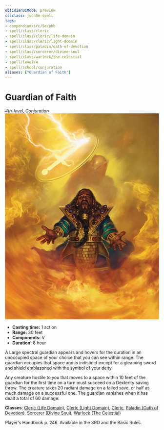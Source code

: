 ```yaml
---
obsidianUIMode: preview
cssclass: json5e-spell
tags:
- compendium/src/5e/phb
- spell/class/cleric
- spell/class/cleric/life-domain
- spell/class/cleric/light-domain
- spell/class/paladin/oath-of-devotion
- spell/class/sorcerer/divine-soul
- spell/class/warlock/the-celestial
- spell/level/4
- spell/school/conjuration
aliases: ["Guardian of Faith"]
---
```

# Guardian of Faith
*4th-level, Conjuration*  
![](../../assets/img/guardian-of-faith.jpg)  

- **Casting time:** 1 action
- **Range:** 30 feet
- **Components:** V
- **Duration:** 8 hour

A Large spectral guardian appears and hovers for the duration in an unoccupied space of your choice that you can see within range. The guardian occupies that space and is indistinct except for a gleaming sword and shield emblazoned with the symbol of your deity.

Any creature hostile to you that moves to a space within 10 feet of the guardian for the first time on a turn must succeed on a Dexterity saving throw. The creature takes 20 radiant damage on a failed save, or half as much damage on a successful one. The guardian vanishes when it has dealt a total of 60 damage.

**Classes**: [Cleric (Life Domain)](../classes/cleric-life-domain.md#), [Cleric (Light Domain)](../classes/cleric-light-domain.md#), [Cleric](../classes/cleric.md#), [Paladin (Oath of Devotion)](../classes/paladin-oath-of-devotion.md#), [Sorcerer (Divine Soul)](../classes/sorcerer-divine-soul-xge.md#), [Warlock (The Celestial)](../classes/warlock-the-celestial-xge.md#)

Player's Handbook p. 246. Available in the SRD and the Basic Rules.